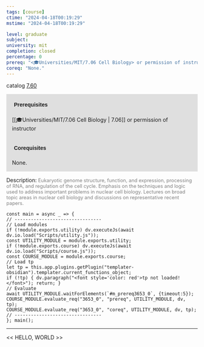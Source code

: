 ```yaml
---
tags: [course]
ctime: "2024-04-18T00:19:29"
mstime: "2024-04-18T00:19:29"

level: graduate
subject: 
university: mit
completion: closed
percentage: 0
prereq: "<🎓Universities/MIT/7.06 Cell Biology> or permission of instructor"
coreq: "None."
---
```


catalog [7.60](http://student.mit.edu/catalog/m7a.html#7.60)

<span style="display: block; padding: 15px; background-color: rgb(100, 100, 100, 0.2);"><font id="m_prereq3653_0" style="display: block; font-family: Arial, sans-serif; font-weight: bold; padding: 5px">Prerequisites</font><br><span id="prereq3653_0">[[🎓Universities/MIT/7.06 Cell Biology | 7.06]] or permission of instructor</span></span>
<span style="display: block; padding: 15px; background-color: rgb(100, 100, 100, 0.2);"><font id="m_coreq3653_0" style="display: block; font-family: Arial, sans-serif; font-weight: bold; padding: 5px">Corequisites</font><br><span id="coreq3653_0">None.</span></span>

<font style="">Description:</font>
<font style="color: grey; font-size: 0.8rem;">Eukaryotic genome structure, function, and expression, processing of RNA, and regulation of the cell cycle. Emphasis on the techniques and logic used to address important problems in nuclear cell biology. Lectures on broad topic areas in nuclear cell biology and discussions on representative recent papers.</font>

```dataviewjs
const main = async _ => {
// --------------------------------
// Load modules
if (!module.exports.utility) dv.executeJs(await dv.io.load("Scripts/utility.js"));
const UTILITY_MODULE = module.exports.utility;
if (!module.exports.course) dv.executeJs(await dv.io.load("Scripts/course.js"));
const COURSE_MODULE = module.exports.course;
// Load tp
let tp = this.app.plugins.getPlugin("templater-obsidian").templater.current_functions_object;
if (!tp) { dv.paragraph("<font style='color: red'>tp not loaded!</font>"); return; }
// Evaluate
await UTILITY_MODULE.waitForElements(`#m_prereq3653_0`, {timeout:5});
COURSE_MODULE.evaluate_req("3653_0", "prereq", UTILITY_MODULE, dv, tp);
COURSE_MODULE.evaluate_req("3653_0", "coreq", UTILITY_MODULE, dv, tp);
// --------------------------------
}; main();
```

---

<< HELLO, WORLD >>
